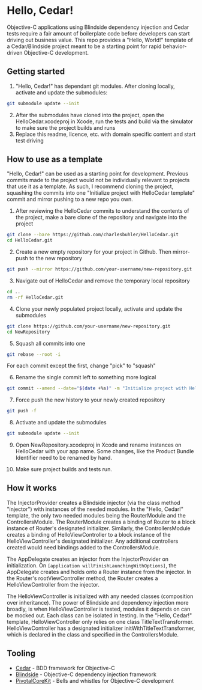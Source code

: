 # Hello, Cedar!

Objective-C applications using Blindside dependency injection and Cedar tests require a fair amount of boilerplate code before developers can start driving out business value. This repo provides a "Hello, World!" template of a Cedar/Blindside project meant to be a starting point for rapid behavior-driven Objective-C development.


## Getting started

1. "Hello, Cedar!" has dependant git modules. After cloning locally, activate and update the submodules:

  ```bash
  git submodule update --init
  ```

2. After the submodules have cloned into the project, open the HelloCedar.xcodeproj in Xcode, run the tests and build via the simulator to make sure the project builds and runs
3. Replace this readme, licence, etc. with domain specific content and start test driving


## How to use as a template

"Hello, Cedar!" can be used as a starting point for development. Previous commits made to the project would not be individually relevant to projects that use it as a template. As such, I recommend cloning the project, squashing the commits into one "Initialize project with HelloCedar template" commit and mirror pushing to a new repo you own.

1. After reviewing the HelloCedar commits to understand the contents of the project, make a bare clone of the repository and navigate into the project
  ```bash
  git clone --bare https://github.com/charlesbuhler/HelloCedar.git
  cd HelloCedar.git
  ```

2. Create a new empty repository for your project in Github. Then mirror-push to the new repository
  ```bash
  git push --mirror https://github.com/your-username/new-repository.git
  ```

3. Navigate out of HelloCedar and remove the temporary local repository
  ```bash
  cd ..
  rm -rf HelloCedar.git
  ```

4. Clone your newly populated project locally, activate and update the submodules
  ```bash
  git clone https://github.com/your-username/new-repository.git
  cd NewRepository
  ```

5. Squash all commits into one
  ```bash
  git rebase --root -i
  ```
  For each commit except the first, change "pick" to "squash"

6. Rename the single commit left to something more logical
  ```bash
  git commit --amend --date="$(date +%s)" -m "Initialize project with HelloCedar template from https://github.com/charlesbuhler/HelloCedar"
  ```

7. Force push the new history to your newly created repository
  ```bash
  git push -f
  ```

8. Activate and update the submodules
  ```bash
  git submodule update --init
  ```

9. Open NewRepository.xcodeproj in Xcode and rename instances on HelloCedar with your app name. Some changes, like the Product Bundle Identifier need to be renamed by hand.

10. Make sure project builds and tests run.


## How it works

The InjectorProvider creates a Blindside injector (via the class method "injector") with instances of the needed modules. In the "Hello, Cedar!" template, the only two needed modules being the RouterModule and the ControllersModule. The RouterModule creates a binding of Router to a block instance of Router's designated initializer. Similarly, the ControllersModule creates a binding of HelloViewController to a block instance of the HelloViewController's designated initializer. Any additional controllers created would need bindings added to the ControllersModule.

The AppDelegate creates an injector from the InjectorProvider on initialization. On ```[application willFinishLaunchingWithOptions]```, the AppDelegate creates and holds onto a Router instance from the injector. In the Router's rootViewController method, the Router creates a HelloViewController from the injector.

The HelloViewController is initialized with any needed classes (composition over inheritance). The power of Blindside and dependency injection more broadly, is when HelloViewController is tested, modules it depends on can be mocked out. Each class can be isolated in testing. In the "Hello, Cedar!" template, HelloViewController only relies on one class TitleTextTransformer. HelloViewController has a designated initializer initWithTitleTextTransformer, which is declared in the class and specified in the ControllersModule.


## Tooling

* [Cedar](https://github.com/pivotal/cedar) - BDD framework for Objective-C
* [Blindside](https://github.com/jbsf/blindside) - Objective-C dependency injection framework
* [PivotalCoreKit](https://github.com/pivotal/PivotalCoreKit) - Bells and whistles for Objective-C development

